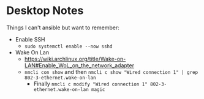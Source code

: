 # Desktop Notes

Things I can't ansible but want to remember:
- Enable SSH
    - `sudo systemctl enable --now sshd`
- Wake On Lan
    - https://wiki.archlinux.org/title/Wake-on-LAN#Enable_WoL_on_the_network_adapter
    - `nmcli con show` and then `nmcli c show "Wired connection 1" | grep 802-3-ethernet.wake-on-lan`
        - Finally `nmcli c modify "Wired connection 1" 802-3-ethernet.wake-on-lan magic`